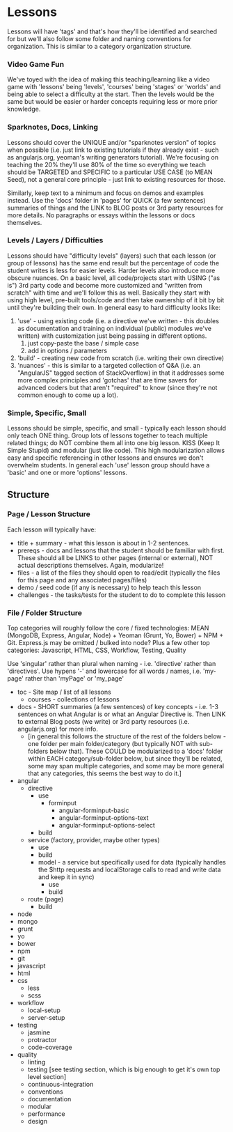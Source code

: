 # Lessons

Lessons will have 'tags' and that's how they'll be identified and searched for but we'll also follow some folder and naming conventions for organization. This is similar to a category organization structure.


### Video Game Fun
We've toyed with the idea of making this teaching/learning like a video game with 'lessons' being 'levels', 'courses' being 'stages' or 'worlds' and being able to select a difficulty at the start. Then the levels would be the same but would be easier or harder concepts requiring less or more prior knowledge.


### Sparknotes, Docs, Linking
Lessons should cover the UNIQUE and/or "sparknotes version" of topics when possible (i.e. just link to existing tutorials if they already exist - such as angularjs.org, yeoman's writing generators tutorial). We're focusing on teaching the 20% they'll use 80% of the time so everything we teach should be TARGETED and SPECIFIC to a particular USE CASE (to MEAN Seed), not a general core principle - just link to existing resources for those.

Similarly, keep text to a minimum and focus on demos and examples instead. Use the 'docs' folder in 'pages' for QUICK (a few sentences) summaries of things and the LINK to BLOG posts or 3rd party resources for more details. No paragraphs or essays within the lessons or docs themselves.


### Levels / Layers / Difficulties
Lessons should have "difficulty levels" (layers) such that each lesson (or group of lessons) has the same end result but the percentage of code the student writes is less for easier levels. Harder levels also introduce more obscure nuances. On a basic level, all code/projects start with USING ("as is") 3rd party code and become more customized and "written from scratch" with time and we'll follow this as well. Basically they start with using high level, pre-built tools/code and then take ownership of it bit by bit until they're building their own. In general easy to hard difficulty looks like:

1. 'use' - using existing code (i.e. a directive we've written - this doubles as documentation and training on individual (public) modules we've written) with customization just being passing in different options.
	1. just copy-paste the base / simple case
	2. add in options / parameters
2. 'build' - creating new code from scratch (i.e. writing their own directive)
3. 'nuances' - this is similar to a targeted collection of Q&A (i.e. an "AngularJS" tagged section of StackOverflow) in that it addresses some more complex principles and 'gotchas' that are time savers for advanced coders but that aren't "required" to know (since they're not common enough to come up a lot).


### Simple, Specific, Small
Lessons should be simple, specific, and small - typically each lesson should only teach ONE thing. Group lots of lessons together to teach multiple related things; do NOT combine them all into one big lesson. KISS (Keep It Simple Stupid) and modular (just like code). This high modularization allows easy and specific referencing in other lessons and ensures we don't overwhelm students.
In general each 'use' lesson group should have a 'basic' and one or more 'options' lessons.


## Structure

### Page / Lesson Structure
Each lesson will typically have:

- title + summary - what this lesson is about in 1-2 sentences.
- prereqs - docs and lessons that the student should be familiar with first. These should all be LINKS to other pages (internal or external), NOT actual descriptions themselves. Again, modularize!
- files - a list of the files they should open to read/edit (typically the files for this page and any associated pages/files)
- demo / seed code (if any is necessary) to help teach this lesson
- challenges - the tasks/tests for the student to do to complete this lesson


### File / Folder Structure
Top categories will roughly follow the core / fixed technologies: MEAN (MongoDB, Express, Angular, Node) + Yeoman (Grunt, Yo, Bower) + NPM + Git. Express.js may be omitted / bulked into node?
Plus a few other top categories: Javascript, HTML, CSS, Workflow, Testing, Quality

Use 'singular' rather than plural when naming - i.e. 'directive' rather than 'directives'.
Use hypens '-' and lowercase for all words / names, i.e. 'my-page' rather than 'myPage' or 'my_page'


- toc - Site map / list of all lessons
	- courses - collections of lessons
- docs - SHORT summaries (a few sentences) of key concepts - i.e. 1-3 sentences on what Angular is or what an Angular Directive is. Then LINK to external Blog posts (we write) or 3rd party resources (i.e. angularjs.org) for more info.
	- [in general this follows the structure of the rest of the folders below - one folder per main folder/category (but typically NOT with sub-folders below that). These COULD be modularized to a 'docs' folder within EACH category/sub-folder below, but since they'll be related, some may span multiple categories, and some may be more general that any categories, this seems the best way to do it.]
- angular
	- directive
		- use
			- forminput
				- angular-forminput-basic
				- angular-forminput-options-text
				- angular-forminput-options-select
		- build
	- service (factory, provider, maybe other types)
		- use
		- build
		- model - a service but specifically used for data (typically handles the $http requests and localStorage calls to read and write data and keep it in sync)
			- use
			- build
	- route (page)
		- build
- node
- mongo
- grunt
- yo
- bower
- npm
- git
- javascript
- html
- css
	- less
	- scss
- workflow
	- local-setup
	- server-setup
- testing
	- jasmine
	- protractor
	- code-coverage
- quality
	- linting
	- testing [see testing section, which is big enough to get it's own top level section]
	- continuous-integration
	- conventions
	- documentation
	- modular
	- performance
	- design

